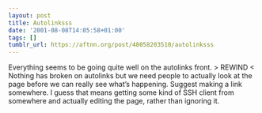 ```yaml
---
layout: post
title: Autolinksss
date: '2001-08-08T14:05:58+01:00'
tags: []
tumblr_url: https://aftnn.org/post/48058203510/autolinksss
---
```

<p>Everything seems to be going quite well on the autolinks front. &gt; REWIND &lt; Nothing has broken on autolinks but we need people to actually look at the page before we can really see what&rsquo;s happening. Suggest making a link somewhere. I guess that means getting some kind of SSH client from somewhere and actually editing the page, rather than ignoring it.</p>
